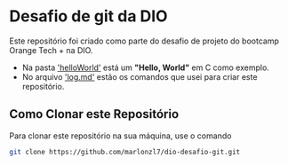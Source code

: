 # Desafio de git da DIO

Este repositório foi criado como parte do desafio de projeto do bootcamp Orange Tech + na DIO.

 - Na pasta ['helloWorld'](https://github.com/marlonzl7/dio-desafio-git/tree/main/helloWorld) está um **"Hello, World"** em C como exemplo.
 - No arquivo ['log.md'](https://github.com/marlonzl7/dio-desafio-git/blob/main/log.md) estão os comandos que usei para criar este repositório.

## Como Clonar este Repositório
Para clonar este repositório na sua máquina, use o comando

```sh
git clone https://github.com/marlonzl7/dio-desafio-git.git
